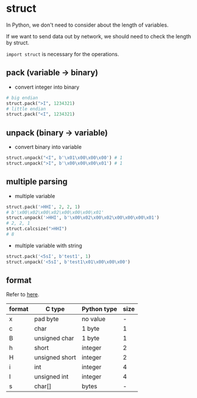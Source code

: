 # struct
In Python, we don't need to consider about the length of variables.

If we want to send data out by network, we should need to check the length by struct.

`import struct` is necessary for the operations.

## pack (variable -> binary)
* convert integer into binary
```py
# big endian
struct.pack(">I", 1234321)
# little endian
struct.pack("<I", 1234321)
```

## unpack (binary -> variable)
* convert binary into variable
```py
struct.unpack("<I", b'\x01\x00\x00\x00') # 1
struct.unpack(">I", b'\x00\x00\x00\x01') # 1
```

## multiple parsing
* multiple variable
```py
struct.pack('>HHI', 2, 2, 1)
# b'\x00\x02\x00\x02\x00\x00\x00\x01'
struct.unpack('>HHI', b'\x00\x02\x00\x02\x00\x00\x00\x01')
# 2, 2, 1
struct.calcsize(">HHI")
# 8
```
* multiple variable with string
```py
struct.pack('<5sI', b'test1', 1)
struct.unpack('<5sI', b'test1\x01\x00\x00\x00')
```

## format
Refer to [here](https://docs.python.org/3/library/struct.html#format-characters).

| format | C type | Python type | size |
| --- | --- | --- | --- |
| x | pad byte | no value | - |
| c | char | 1 byte | 1 |
| B | unsigned char | 1 byte | 1 |
| h | short | integer | 2 |
| H | unsigned short | integer | 2 |
| i | int | integer | 4 |
| I | unsigned int | integer | 4 |
| s | char[] | bytes | - | - |
